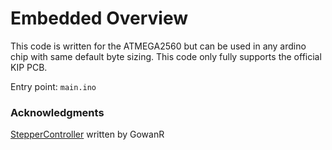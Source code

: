 # Embedded Overview

This code is written for the ATMEGA2560 but can be used in any ardino chip with same default byte sizing. This code only fully supports the official KIP PCB. 

Entry point: `main.ino`


### Acknowledgments

[StepperController](https://github.com/GowanR/StepperController) written by GowanR
